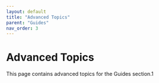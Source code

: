 ```yaml
---
layout: default
title: "Advanced Topics"
parent: "Guides"
nav_order: 3
---
```


# Advanced Topics

This page contains advanced topics for the Guides section.1
